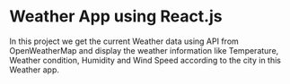 # Weather App using React.js
In this project we get the current Weather data using API from OpenWeatherMap and display the weather information like Temperature,  Weather condition, Humidity and Wind Speed according to the city in this Weather app.
